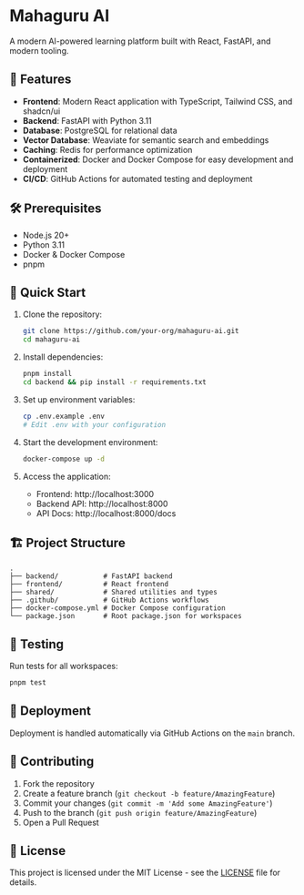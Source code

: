 # Mahaguru AI

A modern AI-powered learning platform built with React, FastAPI, and modern tooling.

## 🚀 Features

- **Frontend**: Modern React application with TypeScript, Tailwind CSS, and shadcn/ui
- **Backend**: FastAPI with Python 3.11
- **Database**: PostgreSQL for relational data
- **Vector Database**: Weaviate for semantic search and embeddings
- **Caching**: Redis for performance optimization
- **Containerized**: Docker and Docker Compose for easy development and deployment
- **CI/CD**: GitHub Actions for automated testing and deployment

## 🛠️ Prerequisites

- Node.js 20+
- Python 3.11
- Docker & Docker Compose
- pnpm

## 🚀 Quick Start

1. Clone the repository:
   ```bash
   git clone https://github.com/your-org/mahaguru-ai.git
   cd mahaguru-ai
   ```

2. Install dependencies:
   ```bash
   pnpm install
   cd backend && pip install -r requirements.txt
   ```

3. Set up environment variables:
   ```bash
   cp .env.example .env
   # Edit .env with your configuration
   ```

4. Start the development environment:
   ```bash
   docker-compose up -d
   ```

5. Access the application:
   - Frontend: http://localhost:3000
   - Backend API: http://localhost:8000
   - API Docs: http://localhost:8000/docs

## 🏗 Project Structure

```
.
├── backend/           # FastAPI backend
├── frontend/          # React frontend
├── shared/            # Shared utilities and types
├── .github/           # GitHub Actions workflows
├── docker-compose.yml # Docker Compose configuration
└── package.json       # Root package.json for workspaces
```

## 🧪 Testing

Run tests for all workspaces:
```bash
pnpm test
```

## 🚀 Deployment

Deployment is handled automatically via GitHub Actions on the `main` branch.

## 🤝 Contributing

1. Fork the repository
2. Create a feature branch (`git checkout -b feature/AmazingFeature`)
3. Commit your changes (`git commit -m 'Add some AmazingFeature'`)
4. Push to the branch (`git push origin feature/AmazingFeature`)
5. Open a Pull Request

## 📄 License

This project is licensed under the MIT License - see the [LICENSE](LICENSE) file for details.
